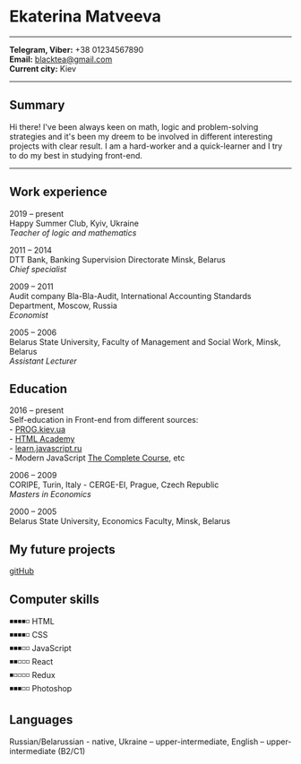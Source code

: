 # Ekaterina Matveeva #
---

**Telegram, Viber:** +38 01234567890<br>
**Email:** blacktea@gmail.com<br>
**Current city:** Kiev

---
## Summary ##
Hi there! I've been always keen on math, logic and problem-solving strategies and it's been my dreem to be involved in different interesting projects with clear result. I am a hard-worker and a quick-learner and I try to do my best in studying front-end.

---
## Work experience ##

2019 – present<br>
Happy Summer Club, Kyiv, Ukraine<br>
*Teacher of logic and mathematics*

2011 – 2014<br>
DTT Bank, Banking Supervision Directorate Minsk, Belarus<br>
*Chief specialist*

2009 – 2011<br>
Audit company Bla-Bla-Audit, International Accounting Standards Department, Moscow, Russia<br>
*Economist*

2005 – 2006<br>
Belarus State University, Faculty of Management and Social Work, Minsk, Belarus<br>
*Assistant Lecturer*


## Education ## 

2016 – present<br>
Self-education in Front-end from different sources:<br> - [PROG.kiev.ua](https://prog.kiev.ua/)<br> - [HTML Academy](https://htmlacademy.ru/)<br> - [learn.javascript.ru](https://learn.javascript.ru/)<br> - Modern JavaScript [The Complete Course](https://www.udemy.com/course/modern-javascript-the-complete-course-build-10-projects/), etc

2006 – 2009<br>
CORIPE, Turin, Italy - CERGE-EI, Prague, Czech Republic<br>
*Masters in Economics*

2000 – 2005<br>
Belarus State University, Economics Faculty, Minsk, Belarus

## My future projects ##
[gitHub](https://github.com/visionmedia/page.js?files=1)

## Computer skills ##
◾◾◾◾◽ HTML  
◾◾◾◾◽ CSS  
◾◾◾◽◽ JavaScript  
◾◾◽◽◽ React  
◾◽◽◽◽ Redux  
◾◾◾◽◽ Photoshop  

## Languages ##
Russian/Belarussian - native, Ukraine – upper-intermediate, English – upper-intermediate (B2/C1)




